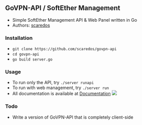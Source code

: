 ## GoVPN-API / SoftEther Management
- Simple SoftEther Management API & Web Panel written in Go
- Authors: [scaredos](https://github.com/scaredos)


### Installation
- `git clone https://github.com/scaredos/govpn-api`
- `cd govpn-api`
- `go build server.go`

### Usage
- To run only the API, try `./server runapi`
- To run with web management, try `./server run`
- All documentation is available at [Documentation](https://github.com/scaredos/govpn-api/tree/main/docs)
![](https://i.imgur.com/vGmAqz2.gif)


### Todo
- Write a version of GoVPN-API that is completely client-side
